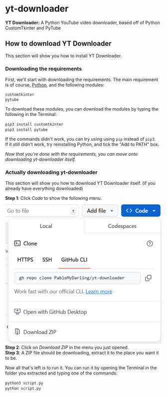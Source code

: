 # yt-downloader
**YT Downloader:** A Python YouTube video downloader, based off of Python CustomTkinter and PyTube
## How to download YT Downloader
This section will show you how to install YT Downloader.

### Downloading the requirements
First, we'll start with downloading the requirements. The main requirement is of course, [Python](https://www.python.org), and the following modules:

```
customtkinter
pytube
```

To download these modules, you can download the modules by typing the following in the Terminal:  

``pip3 install customtkinter``  
``pip3 install pytube``  

If the commands didn't work, you can try using using ``pip`` instead of ``pip3``.  
If it still didn't work, try reinstalling Python, and tick the "Add to PATH" box.  

*Now that you're done with the requirements, you can move onto downloading yt-downloader itself.*  

### Actually downloading yt-downloader
This section will show you how to download YT Downloader itself. (if you already have everything downloaded)  

**Step 1**: Click *Code* to show the following menu.  
![Step 1](assets/step1.png)  
**Step 2**: Click on *Download ZIP* in the menu you just opened.  
**Step 3**: A ZIP file should be downloading, extract it to the place you want it to be.

Now all that's left is to run it. You can run it by opening the Terminal in the folder you extracted and typing one of the commands:  

``python3 script.py``  
``python script.py``
